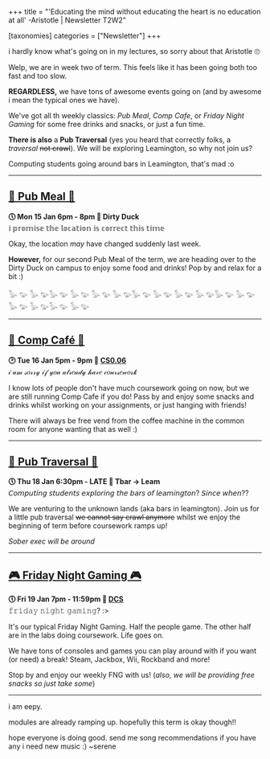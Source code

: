 +++
title = "'Educating the mind without educating the heart is no education at all' -Aristotle | Newsletter T2W2"


[taxonomies]
categories = ["Newsletter"]
+++

i hardly know what's going on in my lectures, so sorry about that Aristotle 🙄

<!-- more -->

Welp, we are in week two of term. This feels like it has been going both too fast and too slow.

**REGARDLESS,** we have tons of awesome events going on (and by awesome i mean the typical ones we have).

We've got all th weekly classics: *Pub Meal*, *Comp Cafe*, or *Friday Night Gaming* for some free drinks and snacks, or just a fun time.

**There is also** a __Pub Traversal__ (yes you heard that correctly folks, a *traversal* ~~not crawl~~). We will be exploring Leamington, so why not join us?

Computing students going around bars in Leamington, that's mad :o

***

## **[🍕 Pub Meal 🍕](https://uwcs.co.uk/events/t2/w2/pub/)**
**🕔 Mon 15 Jan 6pm - 8pm  📍 Dirty Duck**  
𝕚 𝕡𝕣𝕠𝕞𝕚𝕤𝕖 𝕥𝕙𝕖 𝕝𝕠𝕔𝕒𝕥𝕚𝕠𝕟 𝕚𝕤 𝕔𝕠𝕣𝕣𝕖𝕔𝕥 𝕥𝕙𝕚𝕤 𝕥𝕚𝕞𝕖

Okay, the location *may* have changed suddenly last week. 

**However,** for our second Pub Meal of the term, we are heading over to the Dirty Duck on campus to enjoy some food and drinks! Pop by and relax for a bit :)

𓅭 𓅰 𓅭 𓅰𓅭 𓅰 𓅭 𓅰 𓅭 𓅰 𓅭 𓅰𓅭 𓅰 𓅭 𓅰 𓅭 𓅰 𓅭 𓅰𓅭 𓅰 𓅭 𓅰 𓅭 𓅰 𓅭 𓅰𓅭 𓅰 𓅭 𓅰 

***

## **[🥐 Comp Café 🥐](https://uwcs.co.uk/events/t2/w2/compcafe/)**
**🕑 Tue 16 Jan 5pm - 9pm  📍 [CS0.06](https://campus.warwick.ac.uk//search/623c888a421e6f5928c0d038)**  
𝒾 𝒶𝓂 𝓈𝑜𝓇𝓇𝓎 𝒾𝒻 𝓎𝑜𝓊 𝒶𝓁𝓇𝑒𝒶𝒹𝓎 𝒽𝒶𝓋𝑒 𝒸𝑜𝓊𝓇𝓈𝑒𝓌𝑜𝓇𝓀

I know lots of people don't have much coursework going on now, but we are still running Comp Cafe if you do! Pass by and enjoy some snacks and drinks whilst working on your assignments, or just hanging with friends!

There will always be free vend from the coffee machine in the common room for anyone wanting that as well :)
***

## **[🍻 Pub Traversal 🍻 ](https://uwcs.co.uk/events/t2/w2/pubcrawl/)**
**🕔 Thu 18 Jan 6:30pm - LATE  📍 Tbar -> Leam**  
𝘊𝘰𝘮𝘱𝘶𝘵𝘪𝘯𝘨 𝘴𝘵𝘶𝘥𝘦𝘯𝘵𝘴 𝘦𝘹𝘱𝘭𝘰𝘳𝘪𝘯𝘨 𝘵𝘩𝘦 𝘣𝘢𝘳𝘴 𝘰𝘧 𝘭𝘦𝘢𝘮𝘪𝘯𝘨𝘵𝘰𝘯? 𝘚𝘪𝘯𝘤𝘦 𝘸𝘩𝘦𝘯??

We are venturing to the unknown lands (aka bars in leamington). Join us for a little pub traversal ~~we cannot say crawl anymore~~ whilst we enjoy the beginning of term before coursework ramps up!

*Sober exec will be around*
***

## **[🎮 Friday Night Gaming 🎮](https://uwcs.co.uk/events/t2/w1/fng/)**
**🕔 Fri 19 Jan 7pm - 11:59pm  📍 [DCS](https://campus.warwick.ac.uk/search/623c8858421e6f5928c0c78f)**  
𝚏𝚛𝚒𝚍𝚊𝚢 𝚗𝚒𝚐𝚑𝚝 𝚐𝚊𝚖𝚒𝚗𝚐? :>

It's our typical Friday Night Gaming. Half the people game. The other half are in the labs doing coursework. Life goes on.

We have tons of consoles and games you can play around with if you want (or need) a break! Steam, Jackbox, Wii, Rockband and more!

Stop by and enjoy our weekly FNG with us! (*also, we will be providing free snacks so just take some*)
***

i am eepy.

modules are already ramping up. hopefully this term is okay though!!

hope everyone is doing good. send me song recommendations if you have any i need new music :) ~serene
